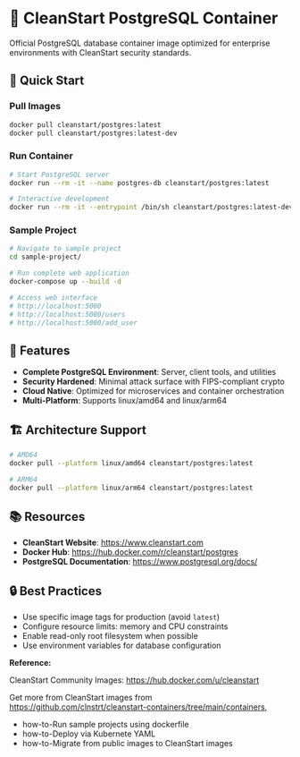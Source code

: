 # 🐘 CleanStart PostgreSQL Container

Official PostgreSQL database container image optimized for enterprise environments with CleanStart security standards.

## 🚀 Quick Start

### Pull Images
```bash
docker pull cleanstart/postgres:latest
docker pull cleanstart/postgres:latest-dev
```

### Run Container
```bash
# Start PostgreSQL server
docker run --rm -it --name postgres-db cleanstart/postgres:latest

# Interactive development
docker run --rm -it --entrypoint /bin/sh cleanstart/postgres:latest-dev
```

### Sample Project
```bash
# Navigate to sample project
cd sample-project/

# Run complete web application
docker-compose up --build -d

# Access web interface
# http://localhost:5000
# http://localhost:5000/users
# http://localhost:5000/add_user
```

## 🌟 Features

- **Complete PostgreSQL Environment**: Server, client tools, and utilities
- **Security Hardened**: Minimal attack surface with FIPS-compliant crypto
- **Cloud Native**: Optimized for microservices and container orchestration
- **Multi-Platform**: Supports linux/amd64 and linux/arm64

## 🏗️ Architecture Support

```bash
# AMD64
docker pull --platform linux/amd64 cleanstart/postgres:latest

# ARM64
docker pull --platform linux/arm64 cleanstart/postgres:latest
```

## 📚 Resources

- **CleanStart Website**: https://www.cleanstart.com
- **Docker Hub**: https://hub.docker.com/r/cleanstart/postgres
- **PostgreSQL Documentation**: https://www.postgresql.org/docs/

## 🔒 Best Practices

- Use specific image tags for production (avoid `latest`)
- Configure resource limits: memory and CPU constraints
- Enable read-only root filesystem when possible
- Use environment variables for database configuration

**Reference:**

CleanStart Community Images: https://hub.docker.com/u/cleanstart 

Get more from CleanStart images from https://github.com/clnstrt/cleanstart-containers/tree/main/containers⁠, 

  -  how-to-Run sample projects using dockerfile 
  -  how-to-Deploy via Kubernete YAML 
  -  how-to-Migrate from public images to CleanStart images